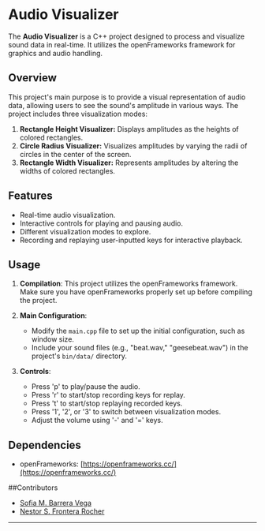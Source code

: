 # Audio Visualizer

The **Audio Visualizer** is a C++ project designed to process and visualize sound data in real-time. It utilizes the openFrameworks framework for graphics and audio handling.

## Overview

This project's main purpose is to provide a visual representation of audio data, allowing users to see the sound's amplitude in various ways. The project includes three visualization modes:

1. **Rectangle Height Visualizer:** Displays amplitudes as the heights of colored rectangles.
2. **Circle Radius Visualizer:** Visualizes amplitudes by varying the radii of circles in the center of the screen.
3. **Rectangle Width Visualizer:** Represents amplitudes by altering the widths of colored rectangles.

## Features

- Real-time audio visualization.
- Interactive controls for playing and pausing audio.
- Different visualization modes to explore.
- Recording and replaying user-inputted keys for interactive playback.

## Usage

1. **Compilation**: This project utilizes the openFrameworks framework. Make sure you have openFrameworks properly set up before compiling the project.

2. **Main Configuration**:
   - Modify the `main.cpp` file to set up the initial configuration, such as window size.
   - Include your sound files (e.g., "beat.wav," "geesebeat.wav") in the project's `bin/data/` directory.

3. **Controls**:
   - Press 'p' to play/pause the audio.
   - Press 'r' to start/stop recording keys for replay.
   - Press 't' to start/stop replaying recorded keys.
   - Press '1', '2', or '3' to switch between visualization modes.
   - Adjust the volume using '-' and '=' keys.

## Dependencies

- openFrameworks: [https://openframeworks.cc/](https://openframeworks.cc/)

##Contributors

- [Sofia M. Barrera Vega](https://github.com/smbv)
- [Nestor S. Frontera Rocher](https://github.com/nsfrontera)

---
